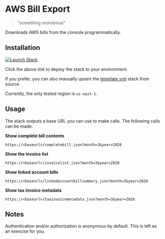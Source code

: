 # AWS Bill Export

> "something monstrous"

Downloads AWS bills from the console programmatically.

## Installation

[![Launch Stack](https://cdn.rawgit.com/buildkite/cloudformation-launch-stack-button-svg/master/launch-stack.svg)](https://console.aws.amazon.com/cloudformation/home?region=us-east-1#/stacks/new?stackName=billretriever&templateURL=https://s3.amazonaws.com/ianmckay-us-east-1/billretriever/template.yml)

Click the above link to deploy the stack to your environment.

If you prefer, you can also manually upsert the [template.yml](https://github.com/iann0036/aws-bill-export/blob/master/template.yml) stack from source.

Currently, the only tested region is `us-east-1`.

## Usage

The stack outputs a base URL you can use to make calls. The following calls can be made:

**Show complete bill contents**

```
https://<baseurl>/completebill.json?month=3&year=2020
```

**Show the invoice list**

```
https://<baseurl>/invoicelist.json?month=3&year=2020
```

**Show linked account bills**

```
https://<baseurl>/linkedaccountbillsummary.json?month=3&year=2020
```

**Show tax invoice metadata**

```
https://<baseurl>/taxinvoicemetadata.json?month=3&year=2020
```

## Notes

Authentication and/or authorization is anonymous by default. This is left as an exercise for you.
